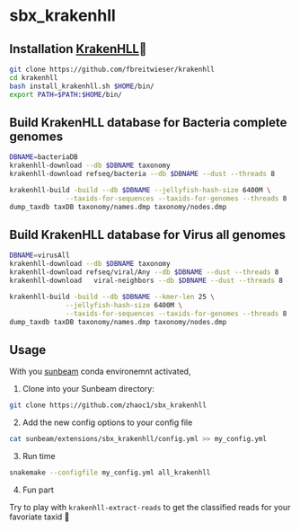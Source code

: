 # sbx_krakenhll

## Installation [KrakenHLL](https://github.com/fbreitwieser/krakenhll)🐙

  ```bash
  git clone https://github.com/fbreitwieser/krakenhll
  cd krakenhll
  bash install_krakenhll.sh $HOME/bin/
  export PATH=$PATH:$HOME/bin/
  ```
  
## Build KrakenHLL database for Bacteria complete genomes

  ```bash
  DBNAME=bacteriaDB
  krakenhll-download --db $DBNAME taxonomy
  krakenhll-download refseq/bacteria --db $DBNAME --dust --threads 8
  
  krakenhll-build -build --db $DBNAME --jellyfish-hash-size 6400M \
                --taxids-for-sequences --taxids-for-genomes --threads 8
  dump_taxdb taxDB taxonomy/names.dmp taxonomy/nodes.dmp
  ```

## Build KrakenHLL database for Virus all genomes

  ```bash
  DBNAME=virusAll
  krakenhll-download --db $DBNAME taxonomy
  krakenhll-download refseq/viral/Any --db $DBNAME --dust --threads 8
  krakenhll-download   viral-neighbors --db $DBNAME --dust --threads 8
  
  krakenhll-build -build --db $DBNAME --kmer-len 25 \
                --jellyfish-hash-size 6400M \
                --taxids-for-sequences --taxids-for-genomes --threads 8
  dump_taxdb taxDB taxonomy/names.dmp taxonomy/nodes.dmp
  ```
 
 ## Usage
 
 With you [sunbeam](https://github.com/sunbeam-labs/sunbeam) conda environemnt activated, 
 
 1. Clone into your Sunbeam directory:
 
  ```bash
  git clone https://github.com/zhaoc1/sbx_krakenhll
  ```
 
 2. Add the new config options to your config file
 
  ```bash
  cat sunbeam/extensions/sbx_krakenhll/config.yml >> my_config.yml
  ```
 
 3. Run time

  ```bash
  snakemake --configfile my_config.yml all_krakenhll
  ```
 4. Fun part
 
  Try to play with `krakenhll-extract-reads` to get the classified reads for your favoriate taxid 😬
 

